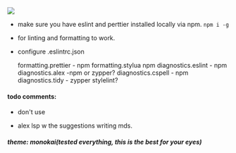 <img src="readme-img.png" >

- make sure you have eslint and perttier installed locally via npm. <code>npm i -g</code>
- for linting and formatting to work.
- configure .eslintrc.json

  formatting.prettier - npm
  formatting.stylua npm
  diagnostics.eslint - npm
  diagnostics.alex -npm or zypper?
  diagnostics.cspell - npm
  diagnostics.tidy - zypper
  stylelint?

#### todo comments:

<!-- TODO: -->
<!-- FIX: -->
<!-- WARN: -->
<!-- NOTE: -->

- don't use
  <!-- PERF: -->
  <!-- HACK: -->

- alex lsp w the suggestions writing mds.

##### theme: monokai(tested everything, this is the best for your eyes)
